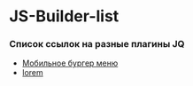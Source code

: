 # JS-Builder-list

<h3>Список ссылок на разные плагины JQ</h3>

<ul>
  <li><a href="#">Мобильное бургер меню</a></li>
  <li><a href="#">lorem</a></li>
</ul>
